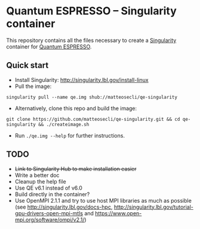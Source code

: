 # Quantum ESPRESSO – Singularity container

This repository contains all the files necessary to create a [Singularity](http://singularity.lbl.gov/) container for [Quantum ESPRESSO](https://github.com/QEF/q-e).

## Quick start
- Install Singularity: http://singularity.lbl.gov/install-linux
- Pull the image:
```
singularity pull --name qe.img shub://matteosecli/qe-singularity
```
- Alternatively, clone this repo and build the image:
```
git clone https://github.com/matteosecli/qe-singularity.git && cd qe-singularity && ./createimage.sh
```
- Run `./qe.img --help` for further instructions.

## TODO
- ~~Link to Singularity Hub to make installation easier~~
- Write a better doc
- Cleanup the help file
- Use QE v6.1 instead of v6.0
- Build directly in the container?
- Use OpenMPI 2.1.1 and try to use host MPI libraries as much as possible (see http://singularity.lbl.gov/docs-hpc, http://singularity.lbl.gov/tutorial-gpu-drivers-open-mpi-mtls and https://www.open-mpi.org/software/ompi/v2.1/)
